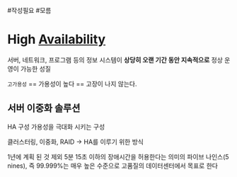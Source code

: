 #작성필요 #모름 
# High [Availability](Availability)
서버, 네트워크, 프로그램 등의 정보 시스템이 **상당히 오랜 기간 동안 지속적으로** 정상 운영이 가능한 성질

`고가용성` == 가용성이 높다 == 고장이 나지 않는다. 

## 서버 이중화 솔루션

HA 구성 가용성을 극대화 시키는 구성

클러스터링, 이중화, RAID -> HA를 이루기 위한 방식

1년에 계획 된 것 제외 5분 15초 이하의 장애시간을 허용한다는 의미의 파이브 나인스(5 nines), 즉 99.999%는 매우 높은 수준으로 고품질의 데이터센터에서 목표로 한다

